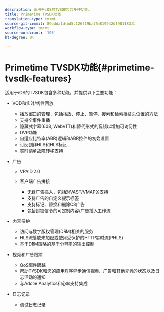 ```yaml
---
description: 适用于iOS的TVSDK包含多种功能。
title: Primetime TVSDK功能
translation-type: tm+mt
source-git-commit: 89bdda1d4bd5c126f19ba75a819942df901183d1
workflow-type: tm+mt
source-wordcount: '195'
ht-degree: 0%

---
```



# Primetime TVSDK功能{#primetime-tvsdk-features}

适用于iOS的TVSDK包含多种功能，并提供以下主要功能：

* VOD和实时/线性回放

   * 播放窗口的管理，包括播放、停止、暂停、搜索和检索播放头位置的方法
   * 支持全事件重播
   * 隐藏式字幕(608, WebVTT)和替代形式的音频以增加可访问性
   * DVR功能
   * 自适应比特率(ABR)逻辑和ABR控件的初始设置
   * 订阅到非HLS和HLS标记
   * 实时清单故障转移支持

* 广告

   * VPAID 2.0
   * 客户端广告拼接

      * 无缝广告插入，包括对VAST/VMAP的支持
      * 支持广告的自定义提示标签
      * 支持标记、替换和删除C3广告
      * 包括封锁信令的可定制内容/广告插入工作流

* 内容保护

   * 访问与数字版权管理(DRM)相关的服务
   * HLS流播放未加密或使用受保护的HTTP实时流(PHLS)
   * 基于DRM策略的基于分辨率的输出控制

* 视频和广告跟踪

   * QoS事件跟踪
   * 帮助TVSDK和您的应用程序异步通信视频、广告和其他元素的状态以及日志活动的通知
   * 与Adobe Analytics和心率支持集成

* 日志记录

   * 调试日志记录

